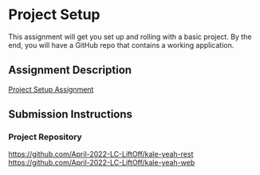 # Project Setup
This assignment will get you set up and rolling with a basic project. By the end, you will have a GitHub repo that contains a working application.

## Assignment Description
[Project Setup Assignment](https://education.launchcode.org/liftoff/modules/assignments/project-setup)

## Submission Instructions

### Project Repository
https://github.com/April-2022-LC-LiftOff/kale-yeah-rest
https://github.com/April-2022-LC-LiftOff/kale-yeah-web

